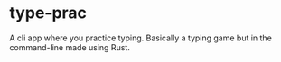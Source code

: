 # type-prac
A cli app where you practice typing. Basically a typing game but in the command-line made using Rust.
